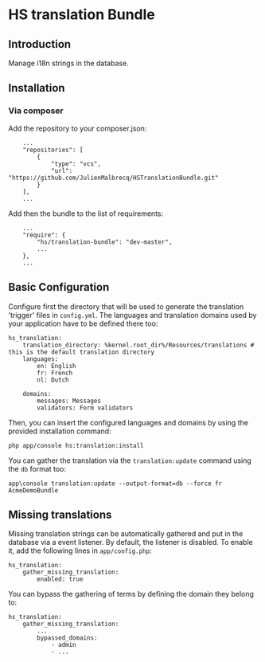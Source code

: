 # HS translation Bundle

## Introduction

Manage i18n strings in the database.

## Installation

### Via composer

Add the repository to your composer.json:
```
    ...
    "repositories": [
        {
            "type": "vcs",
            "url": "https://github.com/JulienMalbrecq/HSTranslationBundle.git"
        }
    ],
    ...
```

Add then the bundle to the list of requirements:
```
    ...
    "require": {
        "hs/translation-bundle": "dev-master",
        ...
    },
    ...
```

## Basic Configuration

Configure first the directory that will be used to generate the translation 'trigger' files in `config.yml`.
The languages and translation domains used by your application have to be defined there too:
```
hs_translation:
    translation_directory: %kernel.root_dir%/Resources/translations # this is the default translation directory
    languages:
        en: English
        fr: French
        nl: Dutch

    domains:
        messages: Messages
        validators: Form validators
```

Then, you can insert the configured languages and domains by using the provided installation command:
```
php app/console hs:translation:install
```

You can gather the translation via the `translation:update` command using the `db` format too:
```
app\console translation:update --output-format=db --force fr AcmeDemoBundle
```

## Missing translations

Missing translation strings can be automatically gathered and put in the database via a event listener.
By default, the listener is disabled. To enable it, add the following lines in `app/config.php`:
```
hs_translation:
    gather_missing_translation:
        enabled: true
```

You can bypass the gathering of terms by defining the domain they belong to:
```
hs_translation:
    gather_missing_translation:
        ...
        bypassed_domains:
            - admin
            - ...
```